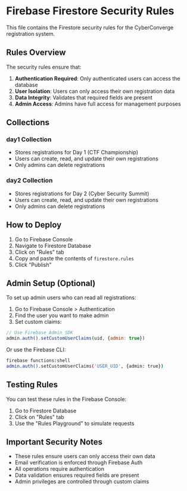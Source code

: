 # Firebase Firestore Security Rules

This file contains the Firestore security rules for the CyberConverge registration system.

## Rules Overview

The security rules ensure that:

1. **Authentication Required**: Only authenticated users can access the database
2. **User Isolation**: Users can only access their own registration data
3. **Data Integrity**: Validates that required fields are present
4. **Admin Access**: Admins have full access for management purposes

## Collections

### day1 Collection
- Stores registrations for Day 1 (CTF Championship)
- Users can create, read, and update their own registrations
- Only admins can delete registrations

### day2 Collection
- Stores registrations for Day 2 (Cyber Security Summit)
- Users can create, read, and update their own registrations
- Only admins can delete registrations

## How to Deploy

1. Go to Firebase Console
2. Navigate to Firestore Database
3. Click on "Rules" tab
4. Copy and paste the contents of `firestore.rules`
5. Click "Publish"

## Admin Setup (Optional)

To set up admin users who can read all registrations:

1. Go to Firebase Console > Authentication
2. Find the user you want to make admin
3. Set custom claims:

```javascript
// Use Firebase Admin SDK
admin.auth().setCustomUserClaims(uid, {admin: true})
```

Or use the Firebase CLI:

```bash
firebase functions:shell
admin.auth().setCustomUserClaims('USER_UID', {admin: true})
```

## Testing Rules

You can test these rules in the Firebase Console:
1. Go to Firestore Database
2. Click on "Rules" tab
3. Use the "Rules Playground" to simulate requests

## Important Security Notes

- These rules ensure users can only access their own data
- Email verification is enforced through Firebase Auth
- All operations require authentication
- Data validation ensures required fields are present
- Admin privileges are controlled through custom claims
